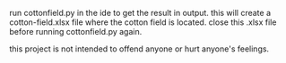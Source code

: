 run cottonfield.py in the ide to get the result in output.
this will create a cotton-field.xlsx file where the cotton field is located.
close this .xlsx file before running cottonfield.py again.

this project is not intended to offend anyone or hurt anyone's feelings.